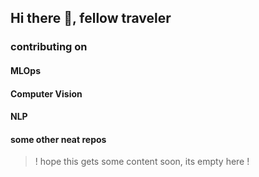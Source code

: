 ## Hi there 👋, fellow traveler

### contributing on

#### MLOps
#### Computer Vision
#### NLP
#### some other neat repos

> ! hope this gets some content soon, its empty here !

